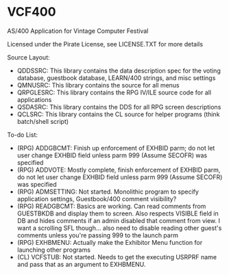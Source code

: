 # VCF400
 AS/400 Application for Vintage Computer Festival

 Licensed under the Pirate License, see LICENSE.TXT for more details

Source Layout:

* QDDSSRC: 	This library contains the data description spec for the voting database, guestbook database, LEARN/400 strings, and misc settings
* QMNUSRC:	This library contains the source for all menus
* QRPGLESRC:	This library contains the RPG IV/ILE source code for all applications
* QSDASRC:	This library contains the DDS for all RPG screen descriptions
* QCLSRC:       This library contains the CL source for helper programs (think batch/shell script)


To-do List:

* (RPG) ADDGBCMT: Finish up enforcement of EXHBID parm; do not let user change EXHBID field unless parm 999 (Assume SECOFR) was specified
* (RPG) ADDVOTE: Mostly complete, finish enforcement of EXHBID parm, do not let user change EXHBID field unless parm 999 (Assume SECOFR) was specified
* (RPG) ADMSETTING: Not started. Monolithic program to specify application settings, Guestbook/400 comment visibility?
* (RPG) READGBCMT: Basics are working. Can read comments from GUESTBKDB and display them to screen. Also respects VISIBLE field in DB and hides comments if an admin disabled that comment from view. I want a scrolling SFL though... also need to disable reading other guest's comments unless you're passing 999 to the launch parm
* (RPG) EXHBMENU: Actually make the Exhibitor Menu function for launching other programs
* (CL) VCFSTUB: Not started. Needs to get the executing USRPRF name and pass that as an argument to EXHBMENU.
